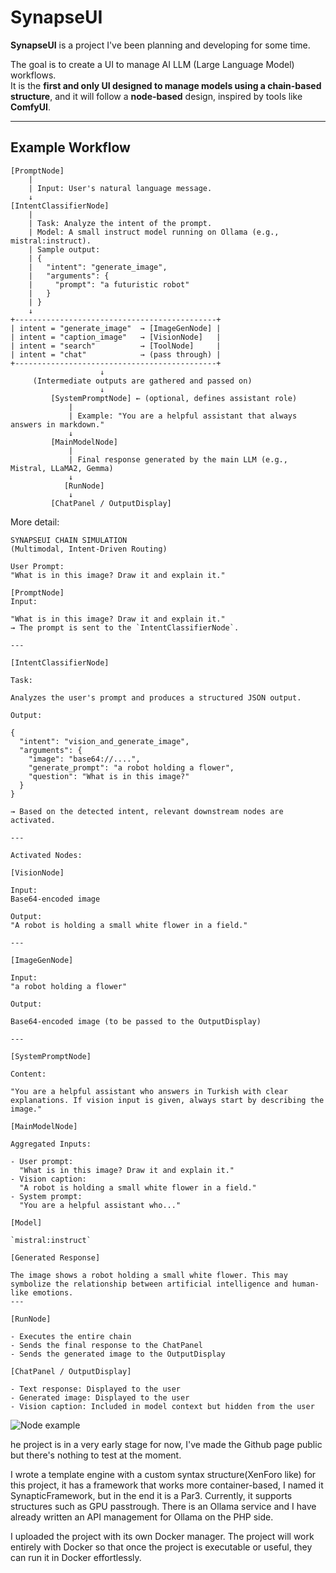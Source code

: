# SynapseUI

**SynapseUI** is a project I've been planning and developing for some time.

The goal is to create a UI to manage AI LLM (Large Language Model) workflows.  
It is the **first and only UI designed to manage models using a chain-based structure**, and it will follow a **node-based** design, inspired by tools like **ComfyUI**.

---

## Example Workflow

```text
[PromptNode]
    |
    | Input: User's natural language message.
    ↓
[IntentClassifierNode]
    |
    | Task: Analyze the intent of the prompt.
    | Model: A small instruct model running on Ollama (e.g., mistral:instruct).
    | Sample output:
    | {
    |   "intent": "generate_image",
    |   "arguments": {
    |     "prompt": "a futuristic robot"
    |   }
    | }
    ↓
+---------------------------------------------+
| intent = "generate_image"  → [ImageGenNode] |
| intent = "caption_image"   → [VisionNode]   |
| intent = "search"          → [ToolNode]     |
| intent = "chat"            → (pass through) |
+---------------------------------------------+
                    ↓
     (Intermediate outputs are gathered and passed on)
                    ↓
         [SystemPromptNode] ← (optional, defines assistant role)
             |
             | Example: "You are a helpful assistant that always answers in markdown."
             ↓
         [MainModelNode]
             |
             | Final response generated by the main LLM (e.g., Mistral, LLaMA2, Gemma)
             ↓
            [RunNode]
             ↓
         [ChatPanel / OutputDisplay]
```

More detail:

```
SYNAPSEUI CHAIN SIMULATION  
(Multimodal, Intent-Driven Routing)

User Prompt:
"What is in this image? Draw it and explain it."

[PromptNode]
Input:

"What is in this image? Draw it and explain it."
→ The prompt is sent to the `IntentClassifierNode`.

---

[IntentClassifierNode]

Task: 

Analyzes the user's prompt and produces a structured JSON output.

Output:

{
  "intent": "vision_and_generate_image",
  "arguments": {
    "image": "base64://....",
    "generate_prompt": "a robot holding a flower",
    "question": "What is in this image?"
  }
}

→ Based on the detected intent, relevant downstream nodes are activated.

---

Activated Nodes:

[VisionNode]  

Input: 
Base64-encoded image

Output:  
"A robot is holding a small white flower in a field."

---

[ImageGenNode]  

Input:
"a robot holding a flower"

Output:

Base64-encoded image (to be passed to the OutputDisplay)

---

[SystemPromptNode]  

Content:  

"You are a helpful assistant who answers in Turkish with clear explanations. If vision input is given, always start by describing the image."

[MainModelNode]

Aggregated Inputs:

- User prompt:  
  "What is in this image? Draw it and explain it."
- Vision caption:  
  "A robot is holding a small white flower in a field."
- System prompt:  
  "You are a helpful assistant who..."

[Model]

`mistral:instruct`

[Generated Response]

The image shows a robot holding a small white flower. This may symbolize the relationship between artificial intelligence and human-like emotions.
---

[RunNode]

- Executes the entire chain  
- Sends the final response to the ChatPanel  
- Sends the generated image to the OutputDisplay

[ChatPanel / OutputDisplay]

- Text response: Displayed to the user  
- Generated image: Displayed to the user  
- Vision caption: Included in model context but hidden from the user
```

![Node example](https://raw.githubusercontent.com/par273/synapseui/main/.github/images/SynapseUINode.png)

he project is in a very early stage for now, I've made the Github page public but there's nothing to test at the moment.
 
I wrote a template engine with a custom syntax structure(XenForo like) for this project, it has a framework that works more container-based, I named it SynapticFramework, but in the end it is a Par3. Currently, it supports structures such as GPU passtrough. There is an Ollama service and I have already written an API management for Ollama on the PHP side.

I uploaded the project with its own Docker manager. The project will work entirely with Docker so that once the project is executable or useful, they can run it in Docker effortlessly. 
